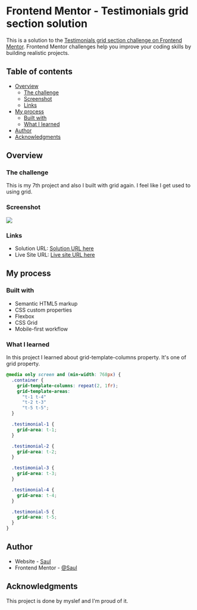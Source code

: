 # Frontend Mentor - Testimonials grid section solution

This is a solution to the [Testimonials grid section challenge on Frontend Mentor](https://www.frontendmentor.io/challenges/testimonials-grid-section-Nnw6J7Un7). Frontend Mentor challenges help you improve your coding skills by building realistic projects.

## Table of contents

- [Overview](#overview)
  - [The challenge](#the-challenge)
  - [Screenshot](#screenshot)
  - [Links](#links)
- [My process](#my-process)
  - [Built with](#built-with)
  - [What I learned](#what-i-learned)
- [Author](#author)
- [Acknowledgments](#acknowledgments)

## Overview

### The challenge

This is my 7th project and also I built with grid again. I feel like I get used to using grid.

### Screenshot

![](./screenshot.jpg)

### Links

- Solution URL: [Solution URL here](https://github.com/MgMyatHtayKhant/testimonials-grid-section-main)
- Live Site URL: [Live site URL here](https://frontend-testimonials-grid.netlify.app/)

## My process

### Built with

- Semantic HTML5 markup
- CSS custom properties
- Flexbox
- CSS Grid
- Mobile-first workflow

### What I learned

In this project I learned about grid-template-columns property. It's one of grid property.

```css
@media only screen and (min-width: 768px) {
  .container {
    grid-template-columns: repeat(2, 1fr);
    grid-template-areas:
      "t-1 t-4"
      "t-2 t-3"
      "t-5 t-5";
  }

  .testimonial-1 {
    grid-area: t-1;
  }

  .testimonial-2 {
    grid-area: t-2;
  }

  .testimonial-3 {
    grid-area: t-3;
  }

  .testimonial-4 {
    grid-area: t-4;
  }

  .testimonial-5 {
    grid-area: t-5;
  }
}
```

## Author

- Website - [Saul](https://saul-homepage.netlify.app/)
- Frontend Mentor - [@Saul](https://www.frontendmentor.io/profile/MgMyatHtayKhant)

## Acknowledgments

This project is done by myslef and I'm proud of it.
